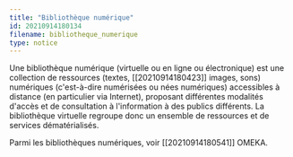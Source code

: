 ```yaml
---
title: "Bibliothèque numérique"
id: 20210914180134
filename: bibliotheque_numerique
type: notice
---
```


Une bibliothèque numérique (virtuelle ou en ligne ou électronique) est une collection de ressources (textes, [[20210914180423]] images, sons) numériques (c'est-à-dire numérisées ou nées numériques) accessibles à distance (en particulier via Internet), proposant différentes modalités d'accès et de consultation à l'information à des publics différents. La bibliothèque virtuelle regroupe donc un ensemble de ressources et de services dématérialisés.

Parmi les bibliothèques numériques, voir [[20210914180541]] OMEKA.

